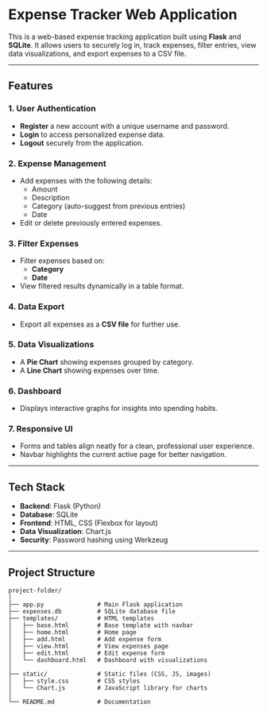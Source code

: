 # **Expense Tracker Web Application**

This is a web-based expense tracking application built using **Flask** and **SQLite**. It allows users to securely log in, track expenses, filter entries, view data visualizations, and export expenses to a CSV file.

---

## **Features**

### **1. User Authentication**
- **Register** a new account with a unique username and password.
- **Login** to access personalized expense data.
- **Logout** securely from the application.

### **2. Expense Management**
- Add expenses with the following details:
  - Amount
  - Description
  - Category (auto-suggest from previous entries)
  - Date
- Edit or delete previously entered expenses.

### **3. Filter Expenses**
- Filter expenses based on:
  - **Category**
  - **Date**
- View filtered results dynamically in a table format.

### **4. Data Export**
- Export all expenses as a **CSV file** for further use.

### **5. Data Visualizations**
- A **Pie Chart** showing expenses grouped by category.
- A **Line Chart** showing expenses over time.

### **6. Dashboard**
- Displays interactive graphs for insights into spending habits.

### **7. Responsive UI**
- Forms and tables align neatly for a clean, professional user experience.
- Navbar highlights the current active page for better navigation.

---

## **Tech Stack**
- **Backend**: Flask (Python)
- **Database**: SQLite
- **Frontend**: HTML, CSS (Flexbox for layout)
- **Data Visualization**: Chart.js
- **Security**: Password hashing using Werkzeug

---

## **Project Structure**

```plaintext
project-folder/
│
├── app.py               # Main Flask application
├── expenses.db          # SQLite database file
├── templates/           # HTML templates
│   ├── base.html        # Base template with navbar
│   ├── home.html        # Home page
│   ├── add.html         # Add expense form
│   ├── view.html        # View expenses page
│   ├── edit.html        # Edit expense form
│   └── dashboard.html   # Dashboard with visualizations
│
├── static/              # Static files (CSS, JS, images)
│   ├── style.css        # CSS styles
│   └── Chart.js         # JavaScript library for charts
│
└── README.md            # Documentation
